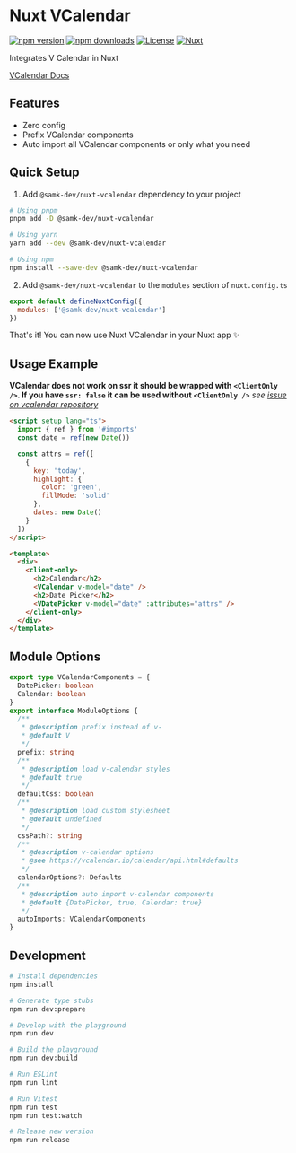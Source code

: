 # Nuxt VCalendar

[![npm version][npm-version-src]][npm-version-href]
[![npm downloads][npm-downloads-src]][npm-downloads-href]
[![License][license-src]][license-href]
[![Nuxt][nuxt-src]][nuxt-href]

Integrates V Calendar in Nuxt

[VCalendar Docs](https://vcalendar.io/)

## Features

- Zero config
- Prefix VCalendar components
- Auto import all VCalendar components or only what you need

## Quick Setup

1. Add `@samk-dev/nuxt-vcalendar` dependency to your project

```bash
# Using pnpm
pnpm add -D @samk-dev/nuxt-vcalendar

# Using yarn
yarn add --dev @samk-dev/nuxt-vcalendar

# Using npm
npm install --save-dev @samk-dev/nuxt-vcalendar
```

2. Add `@samk-dev/nuxt-vcalendar` to the `modules` section of `nuxt.config.ts`

```js
export default defineNuxtConfig({
  modules: ['@samk-dev/nuxt-vcalendar']
})
```

That's it! You can now use Nuxt VCalendar in your Nuxt app ✨

## Usage Example

**VCalendar does not work on ssr it should be wrapped with `<ClientOnly />`. If you have `ssr: false` it can be used without `<ClientOnly />`** _see [issue on vcalendar repository](https://github.com/nathanreyes/v-calendar/issues/823)_

```html
<script setup lang="ts">
  import { ref } from '#imports'
  const date = ref(new Date())

  const attrs = ref([
    {
      key: 'today',
      highlight: {
        color: 'green',
        fillMode: 'solid'
      },
      dates: new Date()
    }
  ])
</script>

<template>
  <div>
    <client-only>
      <h2>Calendar</h2>
      <VCalendar v-model="date" />
      <h2>Date Picker</h2>
      <VDatePicker v-model="date" :attributes="attrs" />
    </client-only>
  </div>
</template>
```

## Module Options

```ts
export type VCalendarComponents = {
  DatePicker: boolean
  Calendar: boolean
}
export interface ModuleOptions {
  /**
   * @description prefix instead of v-
   * @default V
   */
  prefix: string
  /**
   * @description load v-calendar styles
   * @default true
   */
  defaultCss: boolean
  /**
   * @description load custom stylesheet
   * @default undefined
   */
  cssPath?: string
  /**
   * @description v-calendar options
   * @see https://vcalendar.io/calendar/api.html#defaults
   */
  calendarOptions?: Defaults
  /**
   * @description auto import v-calendar components
   * @default {DatePicker, true, Calendar: true}
   */
  autoImports: VCalendarComponents
}
```

## Development

```bash
# Install dependencies
npm install

# Generate type stubs
npm run dev:prepare

# Develop with the playground
npm run dev

# Build the playground
npm run dev:build

# Run ESLint
npm run lint

# Run Vitest
npm run test
npm run test:watch

# Release new version
npm run release
```

<!-- Badges -->

[npm-version-src]: https://img.shields.io/npm/v/@samk-dev/nuxt-vcalendar/latest.svg?style=flat&colorA=18181B&colorB=28CF8D
[npm-version-href]: https://npmjs.com/package/@samk-dev/nuxt-vcalendar
[npm-downloads-src]: https://img.shields.io/npm/dm/@samk-dev/nuxt-vcalendar.svg?style=flat&colorA=18181B&colorB=28CF8D
[npm-downloads-href]: https://npmjs.com/package/@samk-dev/nuxt-vcalendar
[license-src]: https://img.shields.io/npm/l/@samk-dev/nuxt-vcalendar.svg?style=flat&colorA=18181B&colorB=28CF8D
[license-href]: https://npmjs.com/package/@samk-dev/nuxt-vcalendar
[nuxt-src]: https://img.shields.io/badge/Nuxt-18181B?logo=nuxt.js
[nuxt-href]: https://nuxt.com
